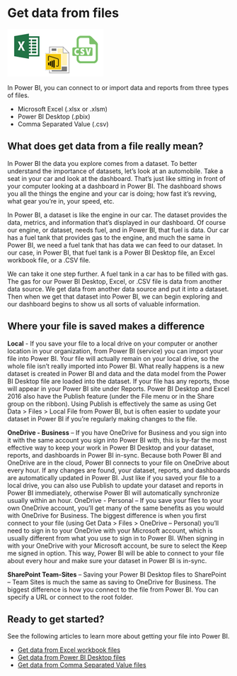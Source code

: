 <properties
   pageTitle="Get data from files"
   description="Learn how to get data from Excel, Power BI Desktop, and CSV files into Power BI"
   services="powerbi"
   documentationCenter=""
   authors="Minewiskan"
   manager="mblythe"
   editor=""
   tags=""/>

<tags
   ms.service="powerbi"
   ms.devlang="NA"
   ms.topic="article"
   ms.tgt_pltfrm="NA"
   ms.workload="powerbi"
   ms.date="03/29/2016"
   ms.author="owend"/>

# Get data from files
![](media/powerbi-service-get-data-from-files/file_icons.png)

In Power BI, you can connect to or import data and reports from three types of files.
-	Microsoft Excel (.xlsx or .xlsm)
-	Power BI Desktop (.pbix)
-	Comma Separated Value (.csv)

## What does get data from a file really mean?

In Power BI the data you explore comes from a dataset. To better understand the importance of datasets, let’s look at an automobile. Take a seat in your car and look at the dashboard. That’s just like sitting in front of your computer looking at a dashboard in Power BI. The dashboard shows you all the things the engine and your car is doing; how fast it’s revving, what gear you’re in, your speed, etc.

In Power BI, a dataset is like the engine in our car. The dataset provides the data, metrics, and information that’s displayed in our dashboard. Of course our engine, or dataset, needs fuel, and in Power BI, that fuel is data. Our car has a fuel tank that provides gas to the engine, and much the same in Power BI, we need a fuel tank that has data we can feed to our dataset. In our case, in Power BI, that fuel tank is a Power BI Desktop file, an Excel workbook file, or a .CSV file.

We can take it one step further. A fuel tank in a car has to be filled with gas. The gas for our Power BI Desktop, Excel, or .CSV file is data from another data source.  We get data from another data source and put it into a dataset. Then when we get that dataset into Power BI, we can begin exploring and our dashboard begins to show us all sorts of valuable information.

## Where your file is saved makes a difference

**Local** - If you save your file to a local drive on your computer or another location in your organization, from Power BI (service) you can import your file into Power BI. Your file will actually remain on your local drive, so the whole file isn’t really imported into Power BI. What really happens is a new dataset is created in Power BI and data and the data model from the Power BI Desktop file are loaded into the dataset. If your file has any reports, those will appear in your Power BI site under Reports. Power BI Desktop and Excel 2016 also have the Publish feature (under the File menu or in the Share group on the ribbon). Using Publish is effectively the same as using Get Data > Files > Local File from Power BI, but is often easier to update your dataset in Power BI if you’re regularly making changes to the file.

**OneDrive - Business** – If you have OneDrive for Business and you sign into it with the same account you sign into Power BI with, this is by-far the most effective way to keep your work in Power BI Desktop and your dataset, reports, and dashboards in Power BI in-sync. Because both Power BI and OneDrive are in the cloud, Power BI connects to your file on OneDrive about every hour. If any changes are found, your dataset, reports, and dashboards are automatically updated in Power BI. Just like if you saved your file to a local drive, you can also use Publish to update your dataset and reports in Power BI immediately, otherwise Power BI will automatically synchronize usually within an hour.
OneDrive - Personal – If you save your files to your own OneDrive account, you’ll get many of the same benefits as you would with OneDrive for Business. The biggest difference is when you first connect to your file (using Get Data > Files > OneDrive – Personal) you’ll need to sign in to your OneDrive with your Microsoft account, which is usually different from what you use to sign in to Power BI. When signing in with your OneDrive with your Microsoft account, be sure to select the Keep me signed in option. This way, Power BI will be able to connect to your file about every hour and make sure your dataset in Power BI is in-sync.

**SharePoint Team-Sites** – Saving your Power BI Desktop files to SharePoint – Team Sites is much the same as saving to OneDrive for Business. The biggest difference is how you connect to the file from Power BI. You can specify a URL or connect to the root folder.

## Ready to get started?
See the following articles to learn more about getting your file into Power BI.
- [Get data from Excel workbook files](articles/powerbi-service-excel-workbook-files.md)
- [Get data from Power BI Desktop files](articles/powerbi-service-powerbi-desktop-files.md)
- [Get data from Comma Separated Value files](articles/powerbi-service-comma-seperated-value-files.md)
